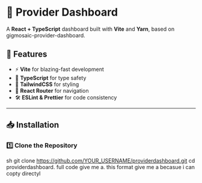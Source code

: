 # 🚀 Provider Dashboard

A **React + TypeScript** dashboard built with **Vite** and **Yarn**, based on gigmosaic-provider-dashboard.

## 📌 Features
- ⚡ **Vite** for blazing-fast development  
- 🔷 **TypeScript** for type safety  
- 🎨 **TailwindCSS** for styling  
- 🔄 **React Router** for navigation  
- 🛠 **ESLint & Prettier** for code consistency  

---

## 📥 Installation

### 1️⃣ Clone the Repository  

sh
git clone https://github.com/YOUR_USERNAME/providerdashboard.git
cd providerdashboard. full code give me a. this format give me a becasue i can copty directyl
